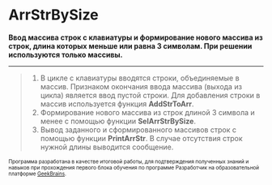 # ArrStrBySize
**Ввод массива строк с клавиатуры и формирование нового массива из строк, длина которых меньше или равна 3 символам. При решении используются только массивы.**

***

> 1. В цикле с клавиатуры вводятся строки, объединяемые в массив. Признаком окончания ввода массива (выхода из цикла) является ввод пустой строки. Для добавления строки в массив используется функция **AddStrToArr**.
> 2. Формирование нового массива из строк длиной 3 символа и менее с помощью функции **SelArrStrBySize**.
> 3. Вывод заданного и сформированного массивов строк с помощью функции **PrintArrStr**. В случае отсутствия строк нужной длины выводится сообщение.


<font size = 1> Программа разработана в качестве итоговой работы, для подтверждения полученных знаний и навыков при прохождения первого блока обучения по программе Разработчик на образовательной платформе [GeekBrains](https://gb.ru). </font>
